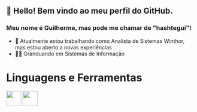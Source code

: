 ## 👋 Hello! Bem vindo ao meu perfil do GitHub.
### Meu nome é Guilherme, mas pode me chamar de "hashtegui"!


- 🔭 Atualmente estou trabalhando como Analista de Sistemas Winthor, mas estou aberto a novas experiências
- :man_student: Granduando em Sistemas de Informação

# Linguagens e Ferramentas
<img src="https://cdn.jsdelivr.net/gh/devicons/devicon/icons/git/git-original.svg" witdh=40 height=40/>
<img src="https://cdn.jsdelivr.net/gh/devicons/devicon/icons/linux/linux-original.svg" witdh=40 height=40/>

